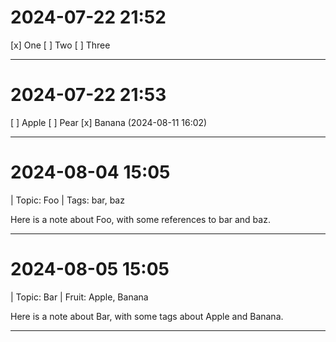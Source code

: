 # 2024-07-22 21:52

[x] One
[ ] Two
[ ] Three

---

# 2024-07-22 21:53

[ ] Apple
[ ] Pear
[x] Banana (2024-08-11 16:02)

---

# 2024-08-04 15:05

| Topic: Foo
| Tags: bar, baz

Here is a note about Foo, with some references to bar and baz.

---

# 2024-08-05 15:05

| Topic: Bar
| Fruit: Apple, Banana

Here is a note about Bar, with some tags about Apple and Banana.

---

